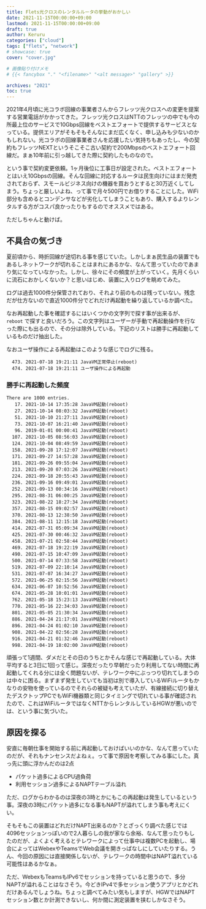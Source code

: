 ```yaml
---
title: Flets光クロスのレンタルルータの挙動がおかしい
date: 2021-11-15T00:00:00+09:00
lastmod: 2021-11-15T00:00:00+09:00
draft: true
author: Keruru
categories: ["cloud"]
tags: ["flets", "network"]
# showcase: true
cover: "cover.jpg"

# 画像貼り付けメモ
# {{< fancybox "." "<filename>" "<alt message>" "gallery" >}}

archives: "2021"
toc: true
---
```


2021年4月頃に光コラボ回線の事業者さんからフレッツ光クロスへの変更を提案する営業電話がかかってきた。フレッツ光クロスはNTTのフレッツの中でも今の所最上位のサービスで10Gbps回線をベストエフォートで提供するサービスとなっている。提供エリアがそもそもそんなにまだ広くなく、申し込みも少ないのかもしれない。光コラボの回線事業者さんを応援したい気持ちもあったし、今の契約もフレッツNEXTというそこそこ古い契約で200Mbpsのベストエフォート回線だ。まぁ10年前に引っ越してきた際に契約したものなので。

という事で契約変更依頼。1ヶ月後位に工事日が設定された。ベストエフォートとはいえ10Gbpsの回線。そんな回線に対応するルータは民生向けにはまだ発売されておらず、スモールビジネス向けの機器を買おうとすると30万近くしてしまう。ちょっと厳しいよね、って事で月々500円でお借りすることにした。WiFi部分も含めるとコンデンサなどが劣化してしまうこともあり、購入するよりレンタルする方がコスパ良かったりもするのでオススメではある。

ただしちゃんと動けば。

## 不具合の気づき

夏前頃から、時折回線が途切れる事を感じていた。しかしまぁ民生品の装置でもあるしネットワークが切れることはまれにあるかな、なんて思っていたのであまり気になっていなかった。しかし、徐々にその頻度が上がっていく。先月くらいに流石におかしくないか？と思いはじめ、装置に入りログを眺めてみた。

ログは過去1000件分保管されており、それより前のものは残っていない。残念だが仕方ないので直近1000件分でどれだけ再起動を繰り返しているか調べた。

なお再起動した事を確認するにはいくつかの文字列で探す事が出来るが、 `reboot` で探すと良いだろう。この文字列はユーザーが手動で再起動操作を行なった際にも出るので、その分は除外している。下記のリストは勝手に再起動しているものだけ抽出した。

なおユーザ操作による再起動はこのような感じでログに残る。

```
  473. 2021-07-18 19:21:11 JavaVM正常停止(reboot)
  474. 2021-07-18 19:21:11 ユーザ操作による再起動
```

### 勝手に再起動した頻度

```
There are 1000 entries.
   17. 2021-10-14 17:35:28 JavaVM起動(reboot)
   27. 2021-10-14 08:03:32 JavaVM起動(reboot)
   51. 2021-10-10 21:27:11 JavaVM起動(reboot)
   73. 2021-10-07 16:21:40 JavaVM起動(reboot)
   96. 2019-01-01 00:00:41 JavaVM起動(reboot)
  107. 2021-10-05 08:56:03 JavaVM起動(reboot)
  124. 2021-10-04 08:49:59 JavaVM起動(reboot)
  158. 2021-09-28 17:12:07 JavaVM起動(reboot)
  171. 2021-09-27 14:57:28 JavaVM起動(reboot)
  181. 2021-09-26 09:55:04 JavaVM起動(reboot)
  213. 2021-09-20 07:03:26 JavaVM起動(reboot)
  224. 2021-09-18 20:55:43 JavaVM起動(reboot)
  236. 2021-09-16 09:49:01 JavaVM起動(reboot)
  252. 2021-09-13 00:34:16 JavaVM起動(reboot)
  295. 2021-08-31 06:00:25 JavaVM起動(reboot)
  323. 2021-08-22 18:27:34 JavaVM起動(reboot)
  357. 2021-08-15 09:02:57 JavaVM起動(reboot)
  370. 2021-08-13 12:38:50 JavaVM起動(reboot)
  384. 2021-08-11 12:15:18 JavaVM起動(reboot)
  414. 2021-07-31 05:09:34 JavaVM起動(reboot)
  425. 2021-07-30 00:46:32 JavaVM起動(reboot)
  458. 2021-07-21 02:58:44 JavaVM起動(reboot)
  469. 2021-07-18 19:22:19 JavaVM起動(reboot)
  490. 2021-07-15 10:47:09 JavaVM起動(reboot)
  500. 2021-07-14 07:33:58 JavaVM起動(reboot)
  519. 2021-07-09 22:10:14 JavaVM起動(reboot)
  531. 2021-07-07 16:34:27 JavaVM起動(reboot)
  572. 2021-06-25 02:15:56 JavaVM起動(reboot)
  634. 2021-06-07 10:52:56 JavaVM起動(reboot)
  674. 2021-05-28 10:01:01 JavaVM起動(reboot)
  762. 2021-05-18 15:23:13 JavaVM起動(reboot)
  770. 2021-05-16 22:34:03 JavaVM起動(reboot)
  801. 2021-05-05 21:30:34 JavaVM起動(reboot)
  886. 2021-04-24 21:17:01 JavaVM起動(reboot)
  896. 2021-04-24 01:02:10 JavaVM起動(reboot)
  908. 2021-04-22 02:56:28 JavaVM起動(reboot)
  916. 2021-04-21 01:32:46 JavaVM起動(reboot)
  998. 2021-04-19 18:02:00 JavaVM起動(reboot)
 ```

頑張って1週間、ダメだとその日のうちとかそんな感じで再起動している。大体平均すると3日に1回って感じ。深夜だったり早朝だったり利用してない時間に再起動してくれる分には全く問題ないが、テレワーク中にぶっつり切れてしまうのは中々に困る。まずまず発生していても当初は別で導入しているWiFiルータもかなりの安物を使っているのでそれらの被疑も考えていたが、有線接続に切り替えたデスクトップPCでもWiFi機器類と同じタイミングで切れている事が確認されたので、これはWiFiルータではなくNTTからレンタルしているHGWが悪いのでは、という事に気づいた。

## 原因を探る
安直に毎朝仕事を開始する前に再起動しておけばいいのかな、なんて思っていたのだが、それもナンセンスだよねぇ。って事で原因を考察してみる事にした。真っ先に頭に浮かんだのは2点

- パケット過多によるCPU過負荷
- 利用セッション過多によるNAPTテーブル溢れ

ただ、ログからわかるのは深夜の3時とかにもこの再起動は発生しているという事。深夜の3時にパケット過多になる事もNAPTが溢れてしまう事も考えにくい。

そもそもこの装置はどれだけNAPT出来るのか？とざっくり調べた感じでは4096セッションっぽいので2人暮らしの我が家なら余裕、なんて思ったりもしたのだが、よくよく考えるとテレワークによって仕事中は複数PCを起動し、場合によってはWebexやTeamsでWeb会議を開きっぱなしにしていたりする。うん、今回の原因には直接関係しないが、テレワークの時間中はNAPT溢れている可能性はあるかなぁ。

ただ、WebexもTeamsもIPv6でセッションを持っていると思うので、多分NAPTが溢れることはなさそう。今どきIPv4で多セッション使うアプリとかどれだけあるんでしょうね。ちょっと調べてみたい気もしますが、HGWではNAPTセッション数とか計測できないし、何か間に測定装置を挟むしかなさそう。

 